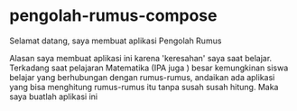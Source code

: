 # pengolah-rumus-compose

Selamat datang, saya membuat aplikasi Pengolah Rumus

Alasan saya membuat aplikasi ini karena 'keresahan' saya saat belajar. Terkadang saat pelajaran Matematika (IPA juga ) besar kemungkinan siswa belajar yang berhubungan dengan rumus-rumus, andaikan ada aplikasi yang bisa menghitung rumus-rumus itu tanpa susah susah hitung. Maka saya buatlah aplikasi ini
